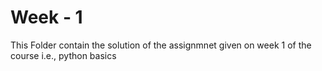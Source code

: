 # Week - 1
This Folder contain the solution of the assignmnet given on week 1 of the course i.e., python basics
